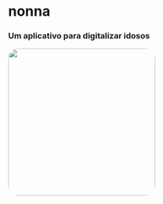 <h1> nonna </h1>
<h3> Um aplicativo para digitalizar idosos </h3>

<img src="https://i.imgur.com/K94SaqT.png" style="height: 300px; width: 300px; border-radius: 20px;"/>

